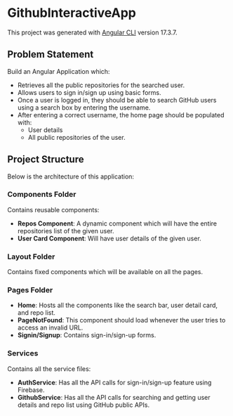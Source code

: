 # GithubInteractiveApp

This project was generated with [Angular CLI](https://github.com/angular/angular-cli) version 17.3.7.

## Problem Statement

Build an Angular Application which:
- Retrieves all the public repositories for the searched user.
- Allows users to sign in/sign up using basic forms.
- Once a user is logged in, they should be able to search GitHub users using a search box by entering the username.
- After entering a correct username, the home page should be populated with:
  - User details
  - All public repositories of the user.

## Project Structure

Below is the architecture of this application:

### Components Folder
Contains reusable components:
- **Repos Component**: A dynamic component which will have the entire repositories list of the given user.
- **User Card Component**: Will have user details of the given user.

### Layout Folder
Contains fixed components which will be available on all the pages.

### Pages Folder
- **Home**: Hosts all the components like the search bar, user detail card, and repo list.
- **PageNotFound**: This component should load whenever the user tries to access an invalid URL.
- **Signin/Signup**: Contains sign-in/sign-up forms.

### Services
Contains all the service files:
- **AuthService**: Has all the API calls for sign-in/sign-up feature using Firebase.
- **GithubService**: Has all the API calls for searching and getting user details and repo list using GitHub public APIs.